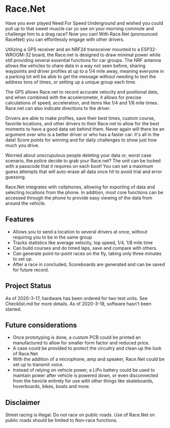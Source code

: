 # Race.Net
Have you ever played Need For Speed Underground and wished you could pull up to that sweet muscle car yo see on your morning commute and challenge him to a drag race? Now you can! With Race.Net (pronounced RaceNet) you can effortlessly engage with other drivers.

Utilizing a GPS receiver and an NRF24 transceiver mounted to a ESP32-WROOM-32 board, the Race.net is designed to draw minimal power while still providing several essential functions for car groups. The NRF antenna allows the vehicles to share data in a way not seen before, sharing waypoints and driver profiles at up to a 1/4 mile away, meaning everyone in a parking lot will be able to get the message without needing to text the address tons of times, or setting up a unique group each time.

The GPS allows Race.net to record accurate velocity and positional data, and when combined with the accelerometer, it allows for precise calculations of speed, acceleration, and items like 1/4 and 1/8 mile times. Race.net can also indicate directions to the driver.

Drivers are able to make profiles, save their best times, custom course, favorite locations, and other drivers to their Race.net to allow for the best moments to have a good data set behind them. Never again will there be an argument over who is a better driver or who has a faster car: it's all in the data! Score points for winning and for daily challenges to show just how much you drive.

Worried about unscrupulous people deleting your data or, worst case scenario, the police decide to grab your Race.net? The unit can be locked with a passcode that it requires on each boot! You can set a maximum guess attempts that will auto-erase all data once hit to avoid trial and error guessing.

Race.Net integrates with cellphones, allowing for exporting of data and selecting locations from the phone. In addition, most core functions can be accessed through the phone to provide easy viewing of the data from around the vehicle.

## Features
- Allows you to send a location to several drivers at once, without requiring you to be in the same group
- Tracks statistics like average velocity, top speed, 1/4, 1/8 mile time
- Can build courses and do timed laps, save and compare with others.
- Can generate point-to-point races on the fly, taking only three minutes to set up.
- After a race in concluded, Scoreboards are generated and can be saved for future record.

## Project Status
As of 2020-3-17, hardware has been ordered for two test units. See Checklist.md for more details.
As of 2020-3-18, software hasn't been started.

## Future considerations
- Once prototyping is done, a custom PCB could be printed an manufactured to allow for smaller form factor and reduced price.
- A case could be provided to protect the circuitry and clean up the look of Race.Net
- With the addition of a microphone, amp and speaker, Race.Net could be set up to transmit voice. 
- Instead of relying on vehicle power, a LiPo battery could be used to maintain power after vehicle is powered down, or even disconnected from the hevicle entirely for use with other things like skateboards, hoverboards, bikes, boats and more.

## Disclaimer
Street racing is illegal. Do not race on public roads. Use of Race.Net on public roads should be limited to Non-race functions.
